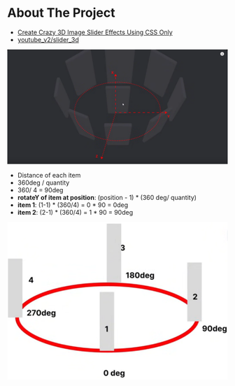 # About The Project

- [Create Crazy 3D Image Slider Effects Using CSS Only](https://www.youtube.com/watch?v=yqaLSlPOUxM)
- [youtube_v2/slider_3d](https://github.com/HoanghoDev/youtube_v2/tree/main/slider_3d/)

![xyz](assets/refs/xyz.png)

- Distance of each item
- 360deg / quantity
- 360/ 4 = 90deg
- **rotateY of item at position**: (position - 1) \* (360 deg/ quantity)
- **item 1**: (1-1) \* (360/4) = 0 \* 90 = 0deg
- **item 2**: (2-1) \* (360/4) = 1 \* 90 = 90deg

![calculating_distance](assets/refs/calculating_distance.png)
